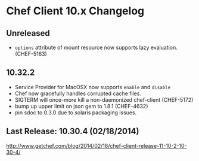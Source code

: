 # Chef Client 10.x Changelog

## Unreleased

* `options` attribute of mount resource now supports lazy evaluation. (CHEF-5163)

## 10.32.2

* Service Provider for MacOSX now supports `enable` and `disable`
* Chef now gracefully handles corrupted cache files.
* SIGTERM will once-more kill a non-daemonized chef-client (CHEF-5172)
* bump up upper limit on json gem to 1.8.1 (CHEF-4632)
* pin sdoc to 0.3.0 due to solaris packaging issues.

## Last Release: 10.30.4 (02/18/2014)

http://www.getchef.com/blog/2014/02/18/chef-client-release-11-10-2-10-30-4/

